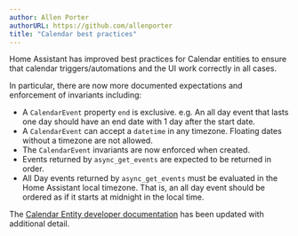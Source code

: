```yaml
---
author: Allen Porter
authorURL: https://github.com/allenporter
title: "Calendar best practices"
---
```


Home Assistant has improved best practices for Calendar entities to ensure
that calendar triggers/automations and the UI work correctly in all cases.

In particular, there are now more documented expectations and enforcement of invariants including:
- A `CalendarEvent` property `end` is exclusive. e.g. An all day event that lasts one day should have an end date with 1 day after the start date.
- A `CalendarEvent` can accept a `datetime` in any timezone.  Floating dates without a timezone are not allowed.
- The `CalendarEvent` invariants are now enforced when created.
- Events returned by `async_get_events` are expected to be returned in order.
- All Day events returned by `async_get_events` must be evaluated in the Home Assistant local timezone. That is, an all day event should be ordered as if it starts at midnight in the local time.

The [Calendar Entity developer documentation](docs/core/entity/calendar) has been updated with additional detail.
